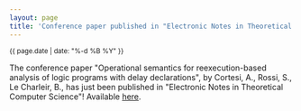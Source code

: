 ```yaml
---
layout: page
title: 'Conference paper published in "Electronic Notes in Theoretical Computer Science"!'
---
```


<small>{{ page.date | date: "%-d %B %Y" }}</small>

The conference paper "Operational semantics for reexecution-based analysis of logic programs with delay declarations", by Cortesi, A., Rossi, S., Le Charleir, B., has just been published in "Electronic Notes in Theoretical Computer Science"! Available [here](https://doi.org/10.1016/S1571-0661(04)00148-3).
